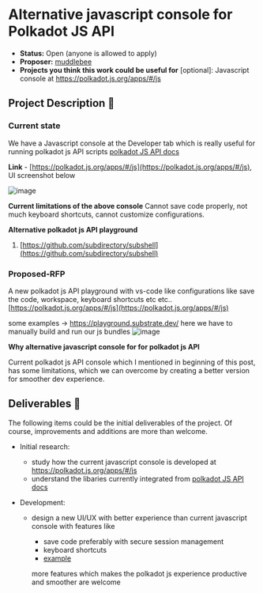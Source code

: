 # Alternative javascript console for Polkadot JS API

* **Status:** Open (anyone is allowed to apply)
* **Proposer:** [muddlebee](https://github.com/muddlebee)
* **Projects you think this work could be useful for** [optional]: Javascript console at https://polkadot.js.org/apps/#/js

## Project Description :page_facing_up: 

### Current state
We have a Javascript console at the Developer tab which is really useful for running polkadot js API scripts [polkadot JS API docs](https://polkadot.js.org/docs/)


**Link** - [https://polkadot.js.org/apps/#/js](https://polkadot.js.org/apps/#/js), UI screenshot below

![image](https://user-images.githubusercontent.com/8139783/197954316-1449075f-b8be-4a30-a759-873c15f8a14f.png)


**Current limitations of the above console**
Cannot save code properly, not much keyboard shortcuts, cannot customize configurations.

**Alternative polkadot js API playground**
1. [https://github.com/subdirectory/subshell](https://github.com/subdirectory/subshell)


### Proposed-RFP

A new polkadot js API playground with vs-code like configurations like save the code, workspace, keyboard shortcuts etc etc..
[https://polkadot.js.org/apps/#/js](https://polkadot.js.org/apps/#/js)

some examples -> https://playground.substrate.dev/
here we have to manually build and run our js bundles
![image](https://user-images.githubusercontent.com/8139783/198254152-abdd0f2e-62d4-4f0f-aad1-bcfdd6d48a74.png)

**Why alternative javascript console for for polkadot js API**

Current polkadot js API console which I mentioned in beginning of this post, has some limitations, which we can overcome by creating a better version for smoother dev experience.



## Deliverables :nut_and_bolt:

The following items could be the initial deliverables of the project. Of course, improvements and additions are more than welcome.

- Initial research:
  - study how the current javascript console is developed at https://polkadot.js.org/apps/#/js
  - understand the libaries currently integrated from [polkadot JS API docs](https://polkadot.js.org/docs/)

- Development:
  - design a new UI/UX with better experience than current javascript console with features like
    - save code preferably with secure session management
    - keyboard shortcuts
    - [example](#Proposed-RFP)
    
    more features which makes the polkadot js experience productive and smoother are welcome

